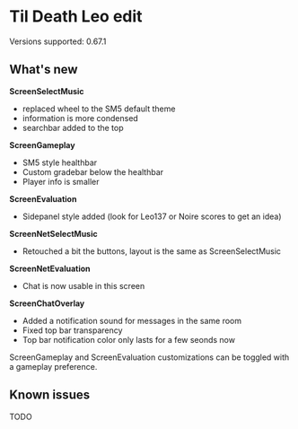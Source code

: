 # Til Death Leo edit

Versions supported: 0.67.1

## What's new

**ScreenSelectMusic**
* replaced wheel to the SM5 default theme
* information is more condensed
* searchbar added to the top

**ScreenGameplay**
* SM5 style healthbar
* Custom gradebar below the healthbar
* Player info is smaller

**ScreenEvaluation**
* Sidepanel style added (look for Leo137 or Noire scores to get an idea)

**ScreenNetSelectMusic**
* Retouched a bit the buttons, layout is the same as ScreenSelectMusic

**ScreenNetEvaluation**
* Chat is now usable in this screen

**ScreenChatOverlay**
* Added a notification sound for messages in the same room
* Fixed top bar transparency
* Top bar notification color only lasts for a few seonds now

ScreenGameplay and ScreenEvaluation customizations can be toggled with a gameplay preference.

## Known issues

TODO
